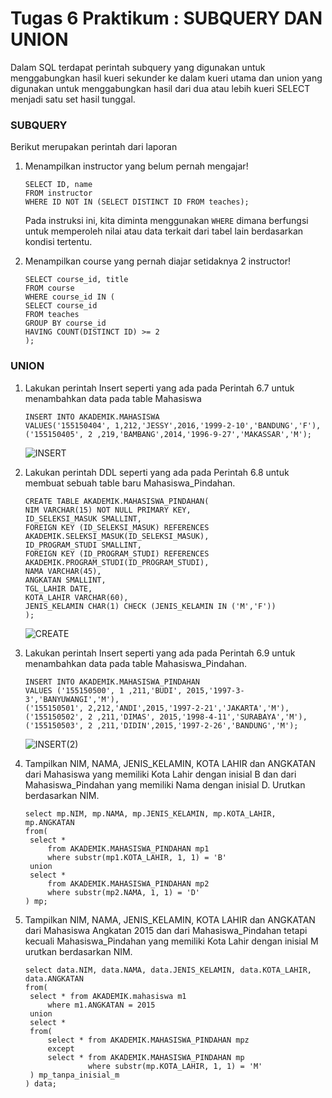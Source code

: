 # Tugas 6 Praktikum : SUBQUERY DAN UNION

Dalam SQL terdapat perintah subquery yang digunakan untuk menggabungkan hasil kueri sekunder ke dalam kueri utama dan union yang digunakan untuk menggabungkan hasil dari dua atau lebih kueri SELECT menjadi satu set hasil tunggal.

### SUBQUERY
Berikut merupakan perintah dari laporan

1. Menampilkan instructor yang belum pernah mengajar!
   ```
   SELECT ID, name
   FROM instructor
   WHERE ID NOT IN (SELECT DISTINCT ID FROM teaches);
   ````
   Pada instruksi ini, kita diminta menggunakan ```WHERE``` dimana berfungsi untuk memperoleh
   nilai atau data terkait dari tabel lain berdasarkan kondisi tertentu.
   
2. Menampilkan course yang pernah diajar setidaknya 2 instructor!
    ```
    SELECT course_id, title
    FROM course
    WHERE course_id IN (
    SELECT course_id
    FROM teaches
    GROUP BY course_id
    HAVING COUNT(DISTINCT ID) >= 2
    );
    ```
### UNION
1. Lakukan perintah Insert seperti yang ada pada Perintah 6.7 untuk menambahkan
   data pada table Mahasiswa
   ```
   INSERT INTO AKADEMIK.MAHASISWA
   VALUES('155150404', 1,212,'JESSY',2016,'1999-2-10','BANDUNG','F'),
   ('155150405', 2 ,219,'BAMBANG',2014,'1996-9-27','MAKASSAR','M');
   ```
   ![INSERT](https://github.com/Oberon20/DBDSQL_Prak/assets/133186338/4e125189-4077-4cde-8010-ff65e331c86b)

2. Lakukan perintah DDL seperti yang ada pada Perintah 6.8 untuk membuat sebuah table baru
   Mahasiswa_Pindahan.
   ```
   CREATE TABLE AKADEMIK.MAHASISWA_PINDAHAN(
   NIM VARCHAR(15) NOT NULL PRIMARY KEY,
   ID_SELEKSI_MASUK SMALLINT,
   FOREIGN KEY (ID_SELEKSI_MASUK) REFERENCES
   AKADEMIK.SELEKSI_MASUK(ID_SELEKSI_MASUK),
   ID_PROGRAM_STUDI SMALLINT,
   FOREIGN KEY (ID_PROGRAM_STUDI) REFERENCES
   AKADEMIK.PROGRAM_STUDI(ID_PROGRAM_STUDI),
   NAMA VARCHAR(45),
   ANGKATAN SMALLINT,
   TGL_LAHIR DATE,
   KOTA_LAHIR VARCHAR(60),
   JENIS_KELAMIN CHAR(1) CHECK (JENIS_KELAMIN IN ('M','F'))
   );
   ```
   ![CREATE](https://github.com/Oberon20/DBDSQL_Prak/assets/133186338/e7f1f6df-2f55-49d8-a2cd-797dab36cdbd)

3. Lakukan perintah Insert seperti yang ada pada Perintah 6.9 untuk menambahkan data pada
   table Mahasiswa_Pindahan.
   ```
   INSERT INTO AKADEMIK.MAHASISWA_PINDAHAN
   VALUES ('155150500', 1 ,211,'BUDI', 2015,'1997-3-3','BANYUWANGI','M'),
   ('155150501', 2,212,'ANDI',2015,'1997-2-21','JAKARTA','M'),
   ('155150502', 2 ,211,'DIMAS', 2015,'1998-4-11','SURABAYA','M'),
   ('155150503', 2 ,211,'DIDIN',2015,'1997-2-26','BANDUNG','M');
   ```
   ![INSERT(2)](https://github.com/Oberon20/DBDSQL_Prak/assets/133186338/28b0307f-ad3b-46aa-90f8-52636155a815)
4. Tampilkan NIM, NAMA, JENIS_KELAMIN, KOTA LAHIR dan ANGKATAN dari Mahasiswa yang
   memiliki Kota Lahir dengan inisial B dan dari Mahasiswa_Pindahan yang memiliki Nama
   dengan inisial D. Urutkan berdasarkan NIM.
   ```
   select mp.NIM, mp.NAMA, mp.JENIS_KELAMIN, mp.KOTA_LAHIR, mp.ANGKATAN
   from(
    select *
        from AKADEMIK.MAHASISWA_PINDAHAN mp1
        where substr(mp1.KOTA_LAHIR, 1, 1) = 'B'
    union
    select *
        from AKADEMIK.MAHASISWA_PINDAHAN mp2
        where substr(mp2.NAMA, 1, 1) = 'D'
   ) mp;
   ```
5. Tampilkan NIM, NAMA, JENIS_KELAMIN, KOTA LAHIR dan ANGKATAN dari Mahasiswa
   Angkatan 2015 dan dari Mahasiswa_Pindahan tetapi kecuali Mahasiswa_Pindahan yang
   memiliki Kota Lahir dengan inisial M urutkan berdasarkan NIM.
   ```
   select data.NIM, data.NAMA, data.JENIS_KELAMIN, data.KOTA_LAHIR, data.ANGKATAN
   from(
    select * from AKADEMIK.mahasiswa m1
        where m1.ANGKATAN = 2015
    union
    select *
    from(
        select * from AKADEMIK.MAHASISWA_PINDAHAN mpz
        except
        select * from AKADEMIK.MAHASISWA_PINDAHAN mp
                 where substr(mp.KOTA_LAHIR, 1, 1) = 'M'
    ) mp_tanpa_inisial_m
   ) data;
   ```
